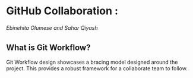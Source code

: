 # GitHub Collaboration : 
###### Ebinehita Olumese and Sahar Qiyash
## What is Git Workflow?
Git Workflow design showcases a bracing model designed around the project. This provides a robust framework for a collaborate team to follow.